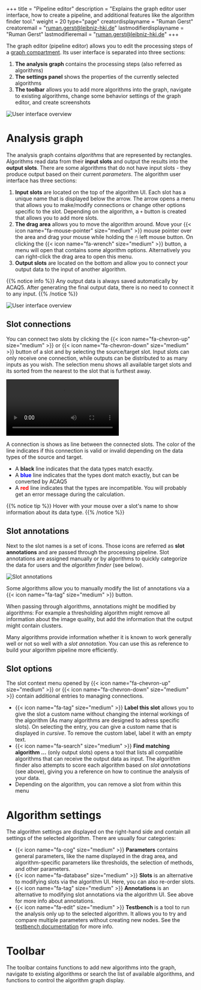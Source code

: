 +++
title = "Pipeline editor"
description = "Explains the graph editor user interface, how to create a pipeline, and additional features like the algorithm finder tool."
weight = 20
type="page"
creatordisplayname = "Ruman Gerst"
creatoremail = "ruman.gerst@leibniz-hki.de"
lastmodifierdisplayname = "Ruman Gerst"
lastmodifieremail = "ruman.gerst@leibniz-hki.de"
+++

The graph editor (pipeline editor) allows you to edit the processing steps of a [graph compartment](/documentation/graph-compartment).
Its user interface is separated into three sections:

1. **The analysis graph** contains the processing steps (also referred as algorithms)
2. **The settings panel** shows the properties of the currently selected algorithms
3. **The toolbar** allows you to add more algorithms into the graph, navigate to existing algorithms, change some behavior settings of the graph editor, and create screenshots


![User interface overview](/img/documentation/graph-editor-ui.png)

# Analysis graph

The analysis graph contains *algorithms* that are represented by rectangles. Algorithms read data from their **input slots** and output the results into the **output slots**.
There are some algorithms that do not have input slots - they produce output based on their current *parameters*. The algorithm user interface has three sections:

1. **Input slots** are located on the top of the algorithm UI. Each slot has a unique name that is displayed below the arrow. The arrow opens a menu that allows you to make/modify connections or change other options specific to the slot. Depending on the algorithm, a `+` button is created that allows you to add more slots.
2. **The drag area** allows you to move the algorithm around. Move your {{< icon name="fa-mouse-pointer" size="medium" >}} mouse pointer over the area and drag your mouse while holding the 🖱 left mouse button. On clicking the {{< icon name="fa-wrench" size="medium" >}} button, a menu will open that contains some algorithm options. Alternatively you can right-click the drag area to open this menu.
3. **Output slots** are located on the bottom and allow you to connect your output data to the input of another algorithm.

{{% notice info %}}
Any output data is always saved automatically by ACAQ5. After generating the final output data, there is no need to connect it to any input.
{{% /notice %}}

![User interface overview](/img/documentation/graph-algorithm.png)

## Slot connections

You can connect two slots by clicking the {{< icon name="fa-chevron-up" size="medium" >}} or {{< icon name="fa-chevron-down" size="medium" >}} button of a slot
and by selecting the source/target slot. Input slots can only receive one connection, while outputs can be distributed to as many inputs as you wish.
The selection menu shows all available target slots and its sorted from the nearest to the slot that is furthest away.

<p><video src="/img/documentation/algorithm-graph-connect.webm" controls autoplay loop/></p>

A connection is shows as line between the connected slots. The color of the line indicates if this connection is valid or invalid depending on
the data types of the source and target.

* A **black** line indicates that the data types match exactly.
* A <span style="color: blue;"><strong>blue</strong></span> line indicates that the types dont match exactly, but can be converted by ACAQ5
* A <span style="color: red;"><strong>red</strong></span> line indicates that the types are incompatible. You will probably get an error message during the calculation.

{{% notice tip %}}
Hover with your mouse over a slot's name to show information about its data type.
{{% /notice %}}

## Slot annotations

Next to the slot names is a set of icons. Those icons are referred as **slot annotations** and are passed through the processing pipeline.
Slot annotations are assigned manually or by algorithms to quickly categorize the data for users and the *algorithm finder* (see below).

![Slot annotations](/img/documentation/graph-algorithm-annotation.png)

Some algorithms allow you to manually modify the list of annotations via a {{< icon name="fa-tag" size="medium" >}} button.

When passing through algorithms, annotations might be modified by algorithms: For example a thresholding algorithm might remove
all information about the image quality, but add the information that the output might contain clusters.

Many algorithms provide information whether it is known to work generally well or not so well with a *slot annotation*. You can
use this as reference to build your algorithm pipeline more efficiently.

## Slot options

The slot context menu opened by {{< icon name="fa-chevron-up" size="medium" >}} or {{< icon name="fa-chevron-down" size="medium" >}} contain
additional entries to managing connections.

* {{< icon name="fa-tag" size="medium" >}} **Label this slot** allows you to give the slot a custom name without changing the internal workings of the algorithm (As many algorithms are designed to adress specific slots). On selecting the entry, you can give a custom name that is displayed in *cursive*. To remove the custom label, label it with an empty text.
* {{< icon name="fa-search" size="medium" >}} **Find matching algorithm ...** (only output slots) opens a tool that lists all compatible algorithms that can receive the output data as input. The algorithm finder also attempts to score each algorithm based on *slot annotations* (see above), giving you a reference on how to continue the analysis of your data.
* Depending on the algorithm, you can remove a slot from within this menu

# Algorithm settings

The algorithm settings are displayed on the right-hand side and contain all settings of the selected algorithm.
There are usually four categories:

* {{< icon name="fa-cog" size="medium" >}} **Parameters** contains general parameters, like the name displayed in the drag area, and algorithm-specific parameters like thresholds, the selection of methods, and other parameters.
* {{< icon name="fa-database" size="medium" >}} **Slots** is an alternative to modifying slots via the algorithm UI. Here, you can also re-order slots.
* {{< icon name="fa-tag" size="medium" >}} **Annotations** is an alternative to modifying slot annotations via the algorithm UI. See above for more info about annotations.
* {{< icon name="fa-edit" size="medium" >}} **Testbench** is a tool to run the analysis only up to the selected algorithm. It allows you to try and compare multiple parameters without creating new nodes. See the [testbench documentation](/documentation/testbench) for more info.

# Toolbar

The toolbar contains functions to add new algorithms into the graph, navigate to existing algorithms or search the list of available algorithms, and functions to control the algorithm graph display.
